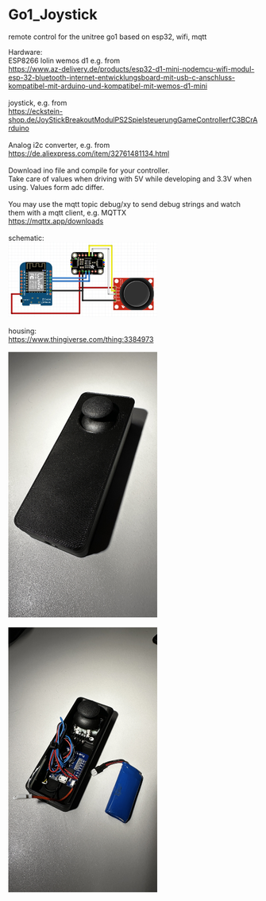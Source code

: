 # Go1_Joystick
remote control for the unitree go1 based on esp32, wifi, mqtt

Hardware:<br>
ESP8266 lolin wemos d1 e.g. from<br>
https://www.az-delivery.de/products/esp32-d1-mini-nodemcu-wifi-modul-esp-32-bluetooth-internet-entwicklungsboard-mit-usb-c-anschluss-kompatibel-mit-arduino-und-kompatibel-mit-wemos-d1-mini
<br><br>
joystick, e.g. from<br>
https://eckstein-shop.de/JoyStickBreakoutModulPS2SpielsteuerungGameControllerfC3BCrArduino
<br><br>
Analog i2c converter, e.g. from<br>
https://de.aliexpress.com/item/32761481134.html
<br><br>
Download ino file and compile for your controller.<br>
Take care of values when driving with 5V while developing and 3.3V when using. Values form adc differ.<br>
<br>
You may use the mqtt topic debug/xy to send debug strings and watch them with a mqtt client, e.g. MQTTX<br>
https://mqttx.app/downloads
<br><br>
schematic:<br>
<img src="https://github.com/maggusscheppi/Go1_Joystick/blob/main/go1_joystick_wiring.jpg" width=300px;/>
<br><br>
housing:<br>
https://www.thingiverse.com/thing:3384973
<br><br>
<img src="https://github.com/maggusscheppi/Go1_Joystick/blob/main/housing_closed.JPEG" width=300px;/>
<br><br>
<img src="https://github.com/maggusscheppi/Go1_Joystick/blob/main/housing_open.JPEG" width=300px;/>

